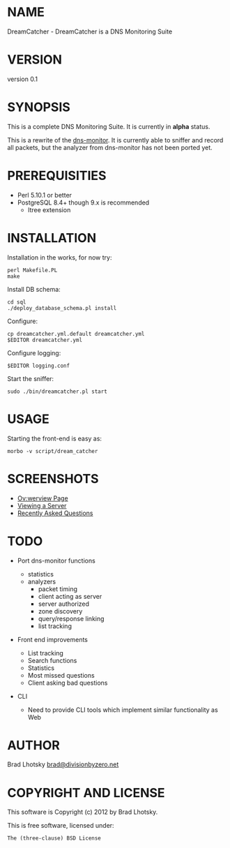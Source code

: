 # NAME

DreamCatcher - DreamCatcher is a DNS Monitoring Suite

# VERSION

version 0.1

# SYNOPSIS

This is a complete DNS Monitoring Suite.  It is currently in __alpha__ status.

This is a rewrite of the
[dns-monitor](https://github.com/reyjrar/dns-monitor).  It is currently able
to sniffer and record all packets, but the analyzer from dns-monitor has not
been ported yet.

# PREREQUISITIES

* Perl 5.10.1 or better
* PostgreSQL 8.4+ though 9.x is recommended
  * ltree extension

# INSTALLATION

Installation in the works, for now try:

    perl Makefile.PL
    make

Install DB schema:

    cd sql
    ./deploy_database_schema.pl install

Configure:

    cp dreamcatcher.yml.default dreamcatcher.yml
    $EDITOR dreamcatcher.yml

Configure logging:

    $EDITOR logging.conf

Start the sniffer:

    sudo ./bin/dreamcatcher.pl start

# USAGE


Starting the front-end is easy as:

    morbo -v script/dream_catcher

# SCREENSHOTS

- [Ov:werview Page](https://github.com/reyjrar/DreamCatcher/raw/master/examples/screenshots/0-main.png)
- [Viewing a Server](https://github.com/reyjrar/DreamCatcher/raw/master/examples/screenshots/1-server.png)
- [Recently Asked Questions](https://github.com/reyjrar/DreamCatcher/raw/master/examples/screenshots/3-questions.png)

# TODO

* Port dns-monitor functions
  * statistics
  * analyzers
    * packet timing
    * client acting as server
    * server authorized
    * zone discovery
    * query/response linking
    * list tracking

* Front end improvements
  * List tracking
  * Search functions
  * Statistics
  * Most missed questions
  * Client asking bad questions

* CLI
  * Need to provide CLI tools which implement similar functionality as Web

# AUTHOR

Brad Lhotsky <brad@divisionbyzero.net>

# COPYRIGHT AND LICENSE

This software is Copyright (c) 2012 by Brad Lhotsky.

This is free software, licensed under:

    The (three-clause) BSD License
